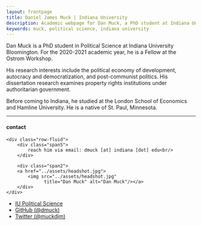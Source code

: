 ```yaml
---
layout: frontpage
title: Daniel James Muck | Indiana University  
description: Academic webpage for Dan Muck, a PhD student at Indiana University 
keywords: muck, political science, indiana university 
---
```


Dan Muck is a PhD student in Political Science at Indiana University Bloomington. For the 2020-2021 academic year, he is a Fellow at the Ostrom Workshop. 

His research interests include the political economy of development, autocracy and democratization, and post-communist politics. His dissertation research examines property rights institutions under authoritarian government.  

Before coming to Indiana, he studied at the London School of Economics and Hamline University. He is a native of St. Paul, Minnesota. 


---


<div class="container">
<h4><a name="contact"></a>contact</h4>

    <div class="row-fluid">
        <div class="span5">
            reach him via email: dmuck [at] indiana [dot] edu<br/>
        </div>

        <div class="span2">
        <a href="../assets/headshot.jpg">
            <img src="../assets/headshot.jpg"
                  title="Dan Muck" alt="Dan Muck"/></a>
        </div>
    </div>
</div>

<div class="navbar">
  <div class="navbar-inner">
      <ul class="nav">
          <li><a href="https://polisci.indiana.edu/">IU Political Science</a></li>
          <li><a href="https://github.com/dmuck">GitHub (@dmuck)</a></li>
          <li><a href="https://twitter.com/muckdjm">Twitter (@muckdjm)</a></li>
      </ul>
  </div>
</div>
